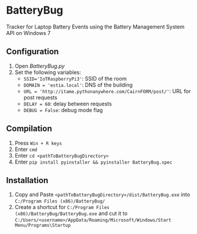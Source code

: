 # BatteryBug

Tracker for Laptop Battery Events using the Battery Management System API on Windows 7

## Configuration

1. Open *BatteryBug.py*
2. Set the following variables:
    - `SSID='IoTRaspberryPi3'`: SSID of the room
    - `DOMAIN = 'estia.local'`: DNS of the building
    - `URL = 'http://itame.pythonanywhere.com/CairnFORM/post/'`: URL for post requests
    - `DELAY = 60`:  delay between requests
    - `DEBUG = False`: debug mode flag

## Compilation

1. Press `Win + R keys`
2. Enter `cmd`
3. Enter `cd <pathToBatteryBugDirectory>`
4. Enter `pip install pyinstaller && pyinstaller BatteryBug.spec`

## Installation

1. Copy and Paste `<pathToBatteryBugDirectory>/dist/BatteryBug.exe` into `C:/Program Files (x86)/BatteryBug/`
2. Create a shortcut for `C:/Program Files (x86)/BatteryBug/BatteryBug.exe` and cut it to `C:/Users/<username>/AppData/Roaming/Microsoft/Windows/Start Menu/Programs\Startup`
